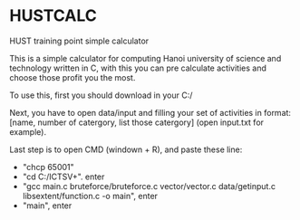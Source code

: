 # HUSTCALC
HUST training point simple calculator

This is a simple calculator for computing Hanoi university of science and technology written in C, with this you can pre calculate activities and choose those profit you the most.

To use this, first you should download in your C:/

Next, you have to open data/input and filling your set of activities in format: [name, number of catergory, list those catergory] (open input.txt for example).

Last step is to open CMD (windown + R), and paste these line:
- "chcp 65001"
- "cd C:/ICTSV+". enter
- "gcc main.c bruteforce/bruteforce.c vector/vector.c data/getinput.c libsextent/function.c -o main", enter
- "main", enter
